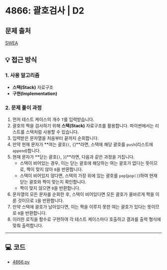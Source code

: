 # 4866: 괄호검사 | D2

## 문제 출처
[SWEA](https://swexpertacademy.com/main/talk/solvingClub/problemView.do?solveclubId=AZgvQCv6GNXHBIT9&contestProbId=AWTQVdd6QToDFAVT&probBoxId=AZgvQCv6GNbHBIT9&type=PROBLEM&problemBoxTitle=7%EC%9B%94&problemBoxCnt=19)

## 💡 접근 방식

### 1. 사용 알고리즘
* **스택(Stack)** 자료구조
* **구현(Implementation)**

### 2. 문제 풀이 과정
1.  먼저 테스트 케이스의 개수 `T`를 입력받습니다.
2.  괄호의 짝을 검사하기 위해 **스택(Stack)** 자료구조를 활용합니다. 파이썬에서는 리스트를 스택처럼 사용할 수 있습니다.
3.  입력받은 문자열을 처음부터 끝까지 순회합니다.
4.  만약 현재 문자가 **여는 괄호(`(`, `{`)**라면, 스택에 해당 괄호를 `push`(리스트에 `append`)합니다.
5.  현재 문자가 **닫는 괄호(`)`, `}`)**라면, 다음과 같은 과정을 거칩니다.
    * 스택이 비어있는 경우, 이는 닫는 괄호에 해당하는 여는 괄호가 없다는 뜻이므로, 짝이 맞지 않아 `0`을 반환합니다.
    * 스택이 비어있지 않다면, 스택의 가장 위에 있는 괄호를 `pop`(`pop()`)하여 현재 닫는 괄호와 짝이 맞는지 확인합니다.
    * 짝이 맞지 않으면 `0`을 반환합니다.
6.  문자열의 모든 문자를 순회한 후, 스택이 비어있다면 모든 괄호가 올바르게 짝을 이룬 것이므로 `1`을 반환합니다.
7.  만약 스택에 괄호가 남아있다면, 이는 짝을 이루지 못한 여는 괄호가 있다는 뜻이므로 `0`을 반환합니다.
8.  이러한 로직을 함수로 구현하여 각 테스트 케이스마다 호출하고 결과를 출력 형식에 맞춰 출력합니다.



---

## 💻 코드
* [4866.py](4866.py)